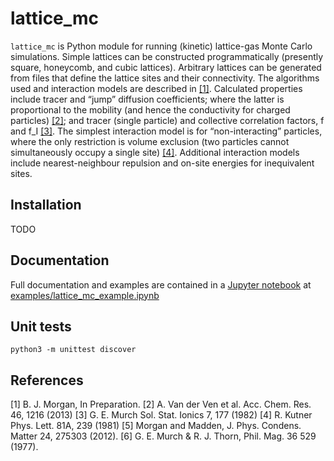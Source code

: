 # lattice_mc

`lattice_mc` is Python module for running (kinetic) lattice-gas Monte Carlo simulations. Simple lattices can be constructed programmatically (presently square, honeycomb, and cubic lattices). Arbitrary lattices can be generated from files that define the lattice sites and their connectivity. The algorithms used and interaction models are described in <a href="#ref1">\[1\]</a>. Calculated properties include tracer and &ldquo;jump&rdquo; diffusion coefficients; where the latter is proportional to the mobility (and hence the conductivity for charged particles) <a href="#ref2">\[2\]</a>; and tracer (single particle) and collective correlation factors, f and f_I <a href="#ref3">\[3\]</a>. The simplest interaction model is for &ldquo;non-interacting&rdquo; particles, where the only restriction is volume exclusion (two particles cannot simultaneously occupy a single site) <a href="#ref1">\[4\]</a>. Additional interaction models include nearest-neighbour repulsion and on-site energies for inequivalent sites.

## Installation

TODO

## Documentation

Full documentation and examples are contained in a [Jupyter notebook](http://jupyter-notebook.readthedocs.io/en/latest/#) at [examples/lattice_mc_example.ipynb](examples/lattice_mc_example.ipynb)

## Unit tests

```
python3 -m unittest discover
```

## References
[1] B. J. Morgan, In Preparation.
[2] A. Van der Ven et al. Acc. Chem. Res. 46, 1216 (2013)
[3] G. E. Murch Sol. Stat. Ionics 7, 177 (1982)
[4] R. Kutner Phys. Lett. 81A, 239 (1981) 
[5] Morgan and Madden, J. Phys. Condens. Matter 24, 275303 (2012).
[6] G. E. Murch & R. J. Thorn, Phil. Mag. 36 529 (1977).
